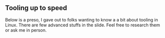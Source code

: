 ## Tooling up to speed

Below is a preso, I gave out to folks wanting to know a a bit about tooling in Linux.
There are few advanced stuffs in the slide. Feel free to research them or ask me in person.

<script async class="speakerdeck-embed" data-id="96faea7266994c0ab5e46e2705ac1746" data-ratio="1.33333333333333" src="//speakerdeck.com/assets/embed.js"></script>